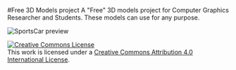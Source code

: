 #Free 3D Models project
A "Free" 3D models project for Computer Graphics Researcher and Students.
These models can use for any purpose.

![SportsCar preview](https://raw.githubusercontent.com/MirageYM/3DModels/master/SportCarPreview.jpg)



<a rel="license" href="http://creativecommons.org/licenses/by/4.0/"><img alt="Creative Commons License" style="border-width:0" src="https://i.creativecommons.org/l/by/4.0/88x31.png" /></a><br />This work is licensed under a <a rel="license" href="http://creativecommons.org/licenses/by/4.0/">Creative Commons Attribution 4.0 International License</a>.
